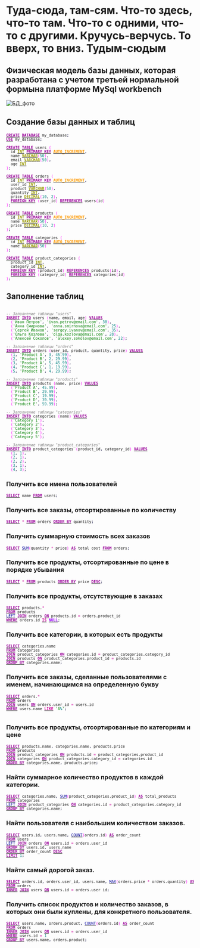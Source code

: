 # Туда-сюда, там-сям. Что-то здесь, что-то там. Что-то с одними, что-то с другими. Кручусь-верчусь. То вверх, то вниз. Тудым-сюдым
## Физическая модель базы данных, которая разработана с учетом третьей нормальной формына платформе MySql workbench
![БД_фото](https://github.com/Starkidze/MySQL_educational_projects/assets/114806514/573c2e59-cb32-433e-8ecb-32fdee4a9d36)

## Создание базы данных и таблиц
<pre class="mysql" style="font-family:monospace;font-size:10px;"><a href="http://search.oracle.com/search/search?group=MySQL&amp;q=CREATE"><span style="color: #990099; font-weight: bold;">CREATE</span></a> <a href="http://search.oracle.com/search/search?group=MySQL&amp;q=DATABASE"><span style="color: #990099; font-weight: bold;">DATABASE</span></a> my_database<span style="color: #000033;">;</span>
<a href="http://search.oracle.com/search/search?group=MySQL&amp;q=USE"><span style="color: #990099; font-weight: bold;">USE</span></a> my_database<span style="color: #000033;">;</span>
&nbsp;
<a href="http://search.oracle.com/search/search?group=MySQL&amp;q=CREATE"><span style="color: #990099; font-weight: bold;">CREATE</span></a> <a href="http://search.oracle.com/search/search?group=MySQL&amp;q=TABLE"><span style="color: #990099; font-weight: bold;">TABLE</span></a> users <span style="color: #FF00FF;">&#40;</span>
  id <a href="http://search.oracle.com/search/search?group=MySQL&amp;q=INT"><span style="color: #999900; font-weight: bold;">INT</span></a> <a href="http://search.oracle.com/search/search?group=MySQL&amp;q=PRIMARY%20KEY"><span style="color: #990099; font-weight: bold;">PRIMARY KEY</span></a> <a href="http://search.oracle.com/search/search?group=MySQL&amp;q=AUTO_INCREMENT"><span style="color: #FF9900; font-weight: bold;">AUTO_INCREMENT</span></a><span style="color: #000033;">,</span>
  name <a href="http://search.oracle.com/search/search?group=MySQL&amp;q=VARCHAR"><span style="color: #999900; font-weight: bold;">VARCHAR</span></a><span style="color: #FF00FF;">&#40;</span><span style="color: #008080;">50</span><span style="color: #FF00FF;">&#41;</span><span style="color: #000033;">,</span>
  email <a href="http://search.oracle.com/search/search?group=MySQL&amp;q=VARCHAR"><span style="color: #999900; font-weight: bold;">VARCHAR</span></a><span style="color: #FF00FF;">&#40;</span><span style="color: #008080;">50</span><span style="color: #FF00FF;">&#41;</span><span style="color: #000033;">,</span>
  age <a href="http://search.oracle.com/search/search?group=MySQL&amp;q=INT"><span style="color: #999900; font-weight: bold;">INT</span></a>
<span style="color: #FF00FF;">&#41;</span><span style="color: #000033;">;</span>
&nbsp;
<a href="http://search.oracle.com/search/search?group=MySQL&amp;q=CREATE"><span style="color: #990099; font-weight: bold;">CREATE</span></a> <a href="http://search.oracle.com/search/search?group=MySQL&amp;q=TABLE"><span style="color: #990099; font-weight: bold;">TABLE</span></a> orders <span style="color: #FF00FF;">&#40;</span>
  id <a href="http://search.oracle.com/search/search?group=MySQL&amp;q=INT"><span style="color: #999900; font-weight: bold;">INT</span></a> <a href="http://search.oracle.com/search/search?group=MySQL&amp;q=PRIMARY%20KEY"><span style="color: #990099; font-weight: bold;">PRIMARY KEY</span></a> <a href="http://search.oracle.com/search/search?group=MySQL&amp;q=AUTO_INCREMENT"><span style="color: #FF9900; font-weight: bold;">AUTO_INCREMENT</span></a><span style="color: #000033;">,</span>
  user_id <a href="http://search.oracle.com/search/search?group=MySQL&amp;q=INT"><span style="color: #999900; font-weight: bold;">INT</span></a><span style="color: #000033;">,</span>
  product <a href="http://search.oracle.com/search/search?group=MySQL&amp;q=VARCHAR"><span style="color: #999900; font-weight: bold;">VARCHAR</span></a><span style="color: #FF00FF;">&#40;</span><span style="color: #008080;">50</span><span style="color: #FF00FF;">&#41;</span><span style="color: #000033;">,</span>
  quantity <a href="http://search.oracle.com/search/search?group=MySQL&amp;q=INT"><span style="color: #999900; font-weight: bold;">INT</span></a><span style="color: #000033;">,</span>
  price <a href="http://search.oracle.com/search/search?group=MySQL&amp;q=DECIMAL"><span style="color: #999900; font-weight: bold;">DECIMAL</span></a><span style="color: #FF00FF;">&#40;</span><span style="color: #008080;">10</span><span style="color: #000033;">,</span> <span style="color: #008080;">2</span><span style="color: #FF00FF;">&#41;</span><span style="color: #000033;">,</span>
  <a href="http://search.oracle.com/search/search?group=MySQL&amp;q=FOREIGN%20KEY"><span style="color: #990099; font-weight: bold;">FOREIGN KEY</span></a> <span style="color: #FF00FF;">&#40;</span>user_id<span style="color: #FF00FF;">&#41;</span> <a href="http://search.oracle.com/search/search?group=MySQL&amp;q=REFERENCES"><span style="color: #990099; font-weight: bold;">REFERENCES</span></a> users<span style="color: #FF00FF;">&#40;</span>id<span style="color: #FF00FF;">&#41;</span>
<span style="color: #FF00FF;">&#41;</span><span style="color: #000033;">;</span>
&nbsp;
<a href="http://search.oracle.com/search/search?group=MySQL&amp;q=CREATE"><span style="color: #990099; font-weight: bold;">CREATE</span></a> <a href="http://search.oracle.com/search/search?group=MySQL&amp;q=TABLE"><span style="color: #990099; font-weight: bold;">TABLE</span></a> products <span style="color: #FF00FF;">&#40;</span>
  id <a href="http://search.oracle.com/search/search?group=MySQL&amp;q=INT"><span style="color: #999900; font-weight: bold;">INT</span></a> <a href="http://search.oracle.com/search/search?group=MySQL&amp;q=PRIMARY%20KEY"><span style="color: #990099; font-weight: bold;">PRIMARY KEY</span></a> <a href="http://search.oracle.com/search/search?group=MySQL&amp;q=AUTO_INCREMENT"><span style="color: #FF9900; font-weight: bold;">AUTO_INCREMENT</span></a><span style="color: #000033;">,</span>
  name <a href="http://search.oracle.com/search/search?group=MySQL&amp;q=VARCHAR"><span style="color: #999900; font-weight: bold;">VARCHAR</span></a><span style="color: #FF00FF;">&#40;</span><span style="color: #008080;">50</span><span style="color: #FF00FF;">&#41;</span><span style="color: #000033;">,</span>
  price <a href="http://search.oracle.com/search/search?group=MySQL&amp;q=DECIMAL"><span style="color: #999900; font-weight: bold;">DECIMAL</span></a><span style="color: #FF00FF;">&#40;</span><span style="color: #008080;">10</span><span style="color: #000033;">,</span> <span style="color: #008080;">2</span><span style="color: #FF00FF;">&#41;</span>
<span style="color: #FF00FF;">&#41;</span><span style="color: #000033;">;</span>
&nbsp;
<a href="http://search.oracle.com/search/search?group=MySQL&amp;q=CREATE"><span style="color: #990099; font-weight: bold;">CREATE</span></a> <a href="http://search.oracle.com/search/search?group=MySQL&amp;q=TABLE"><span style="color: #990099; font-weight: bold;">TABLE</span></a> categories <span style="color: #FF00FF;">&#40;</span>
  id <a href="http://search.oracle.com/search/search?group=MySQL&amp;q=INT"><span style="color: #999900; font-weight: bold;">INT</span></a> <a href="http://search.oracle.com/search/search?group=MySQL&amp;q=PRIMARY%20KEY"><span style="color: #990099; font-weight: bold;">PRIMARY KEY</span></a> <a href="http://search.oracle.com/search/search?group=MySQL&amp;q=AUTO_INCREMENT"><span style="color: #FF9900; font-weight: bold;">AUTO_INCREMENT</span></a><span style="color: #000033;">,</span>
  name <a href="http://search.oracle.com/search/search?group=MySQL&amp;q=VARCHAR"><span style="color: #999900; font-weight: bold;">VARCHAR</span></a><span style="color: #FF00FF;">&#40;</span><span style="color: #008080;">50</span><span style="color: #FF00FF;">&#41;</span>
<span style="color: #FF00FF;">&#41;</span><span style="color: #000033;">;</span>
&nbsp;
<a href="http://search.oracle.com/search/search?group=MySQL&amp;q=CREATE"><span style="color: #990099; font-weight: bold;">CREATE</span></a> <a href="http://search.oracle.com/search/search?group=MySQL&amp;q=TABLE"><span style="color: #990099; font-weight: bold;">TABLE</span></a> product_categories <span style="color: #FF00FF;">&#40;</span>
  product_id <a href="http://search.oracle.com/search/search?group=MySQL&amp;q=INT"><span style="color: #999900; font-weight: bold;">INT</span></a><span style="color: #000033;">,</span>
  category_id <a href="http://search.oracle.com/search/search?group=MySQL&amp;q=INT"><span style="color: #999900; font-weight: bold;">INT</span></a><span style="color: #000033;">,</span>
  <a href="http://search.oracle.com/search/search?group=MySQL&amp;q=FOREIGN%20KEY"><span style="color: #990099; font-weight: bold;">FOREIGN KEY</span></a> <span style="color: #FF00FF;">&#40;</span>product_id<span style="color: #FF00FF;">&#41;</span> <a href="http://search.oracle.com/search/search?group=MySQL&amp;q=REFERENCES"><span style="color: #990099; font-weight: bold;">REFERENCES</span></a> products<span style="color: #FF00FF;">&#40;</span>id<span style="color: #FF00FF;">&#41;</span><span style="color: #000033;">,</span>
  <a href="http://search.oracle.com/search/search?group=MySQL&amp;q=FOREIGN%20KEY"><span style="color: #990099; font-weight: bold;">FOREIGN KEY</span></a> <span style="color: #FF00FF;">&#40;</span>category_id<span style="color: #FF00FF;">&#41;</span> <a href="http://search.oracle.com/search/search?group=MySQL&amp;q=REFERENCES"><span style="color: #990099; font-weight: bold;">REFERENCES</span></a> categories<span style="color: #FF00FF;">&#40;</span>id<span style="color: #FF00FF;">&#41;</span>
<span style="color: #FF00FF;">&#41;</span><span style="color: #000033;">;</span></pre>

## Заполнение таблиц
<pre class="mysql" style="font-family:monospace;font-size:10px;">&nbsp;
<span style="color: #808080; font-style: italic;">-- Заполнение таблицы &quot;users&quot;</span>
<a href="http://search.oracle.com/search/search?group=MySQL&amp;q=INSERT"><span style="color: #990099; font-weight: bold;">INSERT</span></a> <a href="http://search.oracle.com/search/search?group=MySQL&amp;q=INTO"><span style="color: #990099; font-weight: bold;">INTO</span></a> users <span style="color: #FF00FF;">&#40;</span>name<span style="color: #000033;">,</span> email<span style="color: #000033;">,</span> age<span style="color: #FF00FF;">&#41;</span> <a href="http://search.oracle.com/search/search?group=MySQL&amp;q=VALUES"><span style="color: #990099; font-weight: bold;">VALUES</span></a>
  <span style="color: #FF00FF;">&#40;</span><span style="color: #008000;">'Иван Петров'</span><span style="color: #000033;">,</span> <span style="color: #008000;">'ivan.petrov@email.com'</span><span style="color: #000033;">,</span> <span style="color: #008080;">30</span><span style="color: #FF00FF;">&#41;</span><span style="color: #000033;">,</span>
  <span style="color: #FF00FF;">&#40;</span><span style="color: #008000;">'Анна Смирнова'</span><span style="color: #000033;">,</span> <span style="color: #008000;">'anna.smirnova@email.com'</span><span style="color: #000033;">,</span> <span style="color: #008080;">25</span><span style="color: #FF00FF;">&#41;</span><span style="color: #000033;">,</span>
  <span style="color: #FF00FF;">&#40;</span><span style="color: #008000;">'Сергей Иванов'</span><span style="color: #000033;">,</span> <span style="color: #008000;">'sergey.ivanov@email.com'</span><span style="color: #000033;">,</span> <span style="color: #008080;">35</span><span style="color: #FF00FF;">&#41;</span><span style="color: #000033;">,</span>
  <span style="color: #FF00FF;">&#40;</span><span style="color: #008000;">'Ольга Козлова'</span><span style="color: #000033;">,</span> <span style="color: #008000;">'olga.kozlova@email.com'</span><span style="color: #000033;">,</span> <span style="color: #008080;">28</span><span style="color: #FF00FF;">&#41;</span><span style="color: #000033;">,</span>
  <span style="color: #FF00FF;">&#40;</span><span style="color: #008000;">'Алексей Соколов'</span><span style="color: #000033;">,</span> <span style="color: #008000;">'alexey.sokolov@email.com'</span><span style="color: #000033;">,</span> <span style="color: #008080;">22</span><span style="color: #FF00FF;">&#41;</span><span style="color: #000033;">;</span>
&nbsp;
<span style="color: #808080; font-style: italic;">-- Заполнение таблицы &quot;orders&quot;</span>
<a href="http://search.oracle.com/search/search?group=MySQL&amp;q=INSERT"><span style="color: #990099; font-weight: bold;">INSERT</span></a> <a href="http://search.oracle.com/search/search?group=MySQL&amp;q=INTO"><span style="color: #990099; font-weight: bold;">INTO</span></a> orders <span style="color: #FF00FF;">&#40;</span>user_id<span style="color: #000033;">,</span> product<span style="color: #000033;">,</span> quantity<span style="color: #000033;">,</span> price<span style="color: #FF00FF;">&#41;</span> <a href="http://search.oracle.com/search/search?group=MySQL&amp;q=VALUES"><span style="color: #990099; font-weight: bold;">VALUES</span></a>
  <span style="color: #FF00FF;">&#40;</span><span style="color: #008080;">1</span><span style="color: #000033;">,</span> <span style="color: #008000;">'Product A'</span><span style="color: #000033;">,</span> <span style="color: #008080;">3</span><span style="color: #000033;">,</span> <span style="color: #008080;">45.99</span><span style="color: #FF00FF;">&#41;</span><span style="color: #000033;">,</span>
  <span style="color: #FF00FF;">&#40;</span><span style="color: #008080;">2</span><span style="color: #000033;">,</span> <span style="color: #008000;">'Product B'</span><span style="color: #000033;">,</span> <span style="color: #008080;">2</span><span style="color: #000033;">,</span> <span style="color: #008080;">29.99</span><span style="color: #FF00FF;">&#41;</span><span style="color: #000033;">,</span>
  <span style="color: #FF00FF;">&#40;</span><span style="color: #008080;">3</span><span style="color: #000033;">,</span> <span style="color: #008000;">'Product A'</span><span style="color: #000033;">,</span> <span style="color: #008080;">5</span><span style="color: #000033;">,</span> <span style="color: #008080;">45.99</span><span style="color: #FF00FF;">&#41;</span><span style="color: #000033;">,</span>
  <span style="color: #FF00FF;">&#40;</span><span style="color: #008080;">4</span><span style="color: #000033;">,</span> <span style="color: #008000;">'Product C'</span><span style="color: #000033;">,</span> <span style="color: #008080;">1</span><span style="color: #000033;">,</span> <span style="color: #008080;">19.99</span><span style="color: #FF00FF;">&#41;</span><span style="color: #000033;">,</span>
  <span style="color: #FF00FF;">&#40;</span><span style="color: #008080;">5</span><span style="color: #000033;">,</span> <span style="color: #008000;">'Product B'</span><span style="color: #000033;">,</span> <span style="color: #008080;">4</span><span style="color: #000033;">,</span> <span style="color: #008080;">29.99</span><span style="color: #FF00FF;">&#41;</span><span style="color: #000033;">;</span>
&nbsp;
<span style="color: #808080; font-style: italic;">-- Заполнение таблицы &quot;products&quot;</span>
<a href="http://search.oracle.com/search/search?group=MySQL&amp;q=INSERT"><span style="color: #990099; font-weight: bold;">INSERT</span></a> <a href="http://search.oracle.com/search/search?group=MySQL&amp;q=INTO"><span style="color: #990099; font-weight: bold;">INTO</span></a> products <span style="color: #FF00FF;">&#40;</span>name<span style="color: #000033;">,</span> price<span style="color: #FF00FF;">&#41;</span> <a href="http://search.oracle.com/search/search?group=MySQL&amp;q=VALUES"><span style="color: #990099; font-weight: bold;">VALUES</span></a>
  <span style="color: #FF00FF;">&#40;</span><span style="color: #008000;">'Product A'</span><span style="color: #000033;">,</span> <span style="color: #008080;">45.99</span><span style="color: #FF00FF;">&#41;</span><span style="color: #000033;">,</span>
  <span style="color: #FF00FF;">&#40;</span><span style="color: #008000;">'Product B'</span><span style="color: #000033;">,</span> <span style="color: #008080;">29.99</span><span style="color: #FF00FF;">&#41;</span><span style="color: #000033;">,</span>
  <span style="color: #FF00FF;">&#40;</span><span style="color: #008000;">'Product C'</span><span style="color: #000033;">,</span> <span style="color: #008080;">19.99</span><span style="color: #FF00FF;">&#41;</span><span style="color: #000033;">,</span>
  <span style="color: #FF00FF;">&#40;</span><span style="color: #008000;">'Product D'</span><span style="color: #000033;">,</span> <span style="color: #008080;">39.99</span><span style="color: #FF00FF;">&#41;</span><span style="color: #000033;">,</span>
  <span style="color: #FF00FF;">&#40;</span><span style="color: #008000;">'Product E'</span><span style="color: #000033;">,</span> <span style="color: #008080;">59.99</span><span style="color: #FF00FF;">&#41;</span><span style="color: #000033;">;</span>
&nbsp;
<span style="color: #808080; font-style: italic;">-- Заполнение таблицы &quot;categories&quot;</span>
<a href="http://search.oracle.com/search/search?group=MySQL&amp;q=INSERT"><span style="color: #990099; font-weight: bold;">INSERT</span></a> <a href="http://search.oracle.com/search/search?group=MySQL&amp;q=INTO"><span style="color: #990099; font-weight: bold;">INTO</span></a> categories <span style="color: #FF00FF;">&#40;</span>name<span style="color: #FF00FF;">&#41;</span> <a href="http://search.oracle.com/search/search?group=MySQL&amp;q=VALUES"><span style="color: #990099; font-weight: bold;">VALUES</span></a>
  <span style="color: #FF00FF;">&#40;</span><span style="color: #008000;">'Category 1'</span><span style="color: #FF00FF;">&#41;</span><span style="color: #000033;">,</span>
  <span style="color: #FF00FF;">&#40;</span><span style="color: #008000;">'Category 2'</span><span style="color: #FF00FF;">&#41;</span><span style="color: #000033;">,</span>
  <span style="color: #FF00FF;">&#40;</span><span style="color: #008000;">'Category 3'</span><span style="color: #FF00FF;">&#41;</span><span style="color: #000033;">,</span>
  <span style="color: #FF00FF;">&#40;</span><span style="color: #008000;">'Category 4'</span><span style="color: #FF00FF;">&#41;</span><span style="color: #000033;">,</span>
  <span style="color: #FF00FF;">&#40;</span><span style="color: #008000;">'Category 5'</span><span style="color: #FF00FF;">&#41;</span><span style="color: #000033;">;</span>
&nbsp;
<span style="color: #808080; font-style: italic;">-- Заполнение таблицы &quot;product_categories&quot;</span>
<a href="http://search.oracle.com/search/search?group=MySQL&amp;q=INSERT"><span style="color: #990099; font-weight: bold;">INSERT</span></a> <a href="http://search.oracle.com/search/search?group=MySQL&amp;q=INTO"><span style="color: #990099; font-weight: bold;">INTO</span></a> product_categories <span style="color: #FF00FF;">&#40;</span>product_id<span style="color: #000033;">,</span> category_id<span style="color: #FF00FF;">&#41;</span> <a href="http://search.oracle.com/search/search?group=MySQL&amp;q=VALUES"><span style="color: #990099; font-weight: bold;">VALUES</span></a>
  <span style="color: #FF00FF;">&#40;</span><span style="color: #008080;">1</span><span style="color: #000033;">,</span> <span style="color: #008080;">1</span><span style="color: #FF00FF;">&#41;</span><span style="color: #000033;">,</span>
  <span style="color: #FF00FF;">&#40;</span><span style="color: #008080;">2</span><span style="color: #000033;">,</span> <span style="color: #008080;">1</span><span style="color: #FF00FF;">&#41;</span><span style="color: #000033;">,</span>
  <span style="color: #FF00FF;">&#40;</span><span style="color: #008080;">2</span><span style="color: #000033;">,</span> <span style="color: #008080;">2</span><span style="color: #FF00FF;">&#41;</span><span style="color: #000033;">,</span>
  <span style="color: #FF00FF;">&#40;</span><span style="color: #008080;">3</span><span style="color: #000033;">,</span> <span style="color: #008080;">1</span><span style="color: #FF00FF;">&#41;</span><span style="color: #000033;">,</span>
  <span style="color: #FF00FF;">&#40;</span><span style="color: #008080;">4</span><span style="color: #000033;">,</span> <span style="color: #008080;">3</span><span style="color: #FF00FF;">&#41;</span><span style="color: #000033;">;</span></pre>
  ### Получить все имена пользователей
  <pre class="mysql" style="font-family:monospace;font-size:10px;"><a href="http://search.oracle.com/search/search?group=MySQL&amp;q=SELECT"><span style="color: #990099; font-weight: bold;">SELECT</span></a> name <a href="http://search.oracle.com/search/search?group=MySQL&amp;q=FROM"><span style="color: #990099; font-weight: bold;">FROM</span></a> users<span style="color: #000033;">;</span></pre>

  ### Получить все заказы, отсортированные по количеству
  <pre class="mysql" style="font-family:monospace;font-size:10px;"><a href="http://search.oracle.com/search/search?group=MySQL&amp;q=SELECT"><span style="color: #990099; font-weight: bold;">SELECT</span></a> <span style="color: #CC0099;">*</span> <a href="http://search.oracle.com/search/search?group=MySQL&amp;q=FROM"><span style="color: #990099; font-weight: bold;">FROM</span></a> orders <a href="http://search.oracle.com/search/search?group=MySQL&amp;q=ORDER%20BY"><span style="color: #990099; font-weight: bold;">ORDER BY</span></a> quantity<span style="color: #000033;">;</span></pre>

  ### Получить суммарную стоимость всех заказов
<pre class="mysql" style="font-family:monospace;font-size:10px;"><a href="http://search.oracle.com/search/search?group=MySQL&amp;q=SELECT"><span style="color: #990099; font-weight: bold;">SELECT</span></a> <a href="http://dev.mysql.com/doc/refman/%35%2E%31/en/group-by-functions-and-modifiers.html"><span style="color: #000099;">SUM</span></a><span style="color: #FF00FF;">&#40;</span>quantity <span style="color: #CC0099;">*</span> price<span style="color: #FF00FF;">&#41;</span> <a href="http://search.oracle.com/search/search?group=MySQL&amp;q=AS"><span style="color: #990099; font-weight: bold;">AS</span></a> total_cost <a href="http://search.oracle.com/search/search?group=MySQL&amp;q=FROM"><span style="color: #990099; font-weight: bold;">FROM</span></a> orders<span style="color: #000033;">;</span></pre>


  ### Получить все продукты, отсортированные по цене в порядке убывания
  <pre class="mysql" style="font-family:monospace;font-size:10px;"><a href="http://search.oracle.com/search/search?group=MySQL&amp;q=SELECT"><span style="color: #990099; font-weight: bold;">SELECT</span></a> <span style="color: #CC0099;">*</span> <a href="http://search.oracle.com/search/search?group=MySQL&amp;q=FROM"><span style="color: #990099; font-weight: bold;">FROM</span></a> products <a href="http://search.oracle.com/search/search?group=MySQL&amp;q=ORDER%20BY"><span style="color: #990099; font-weight: bold;">ORDER BY</span></a> price <a href="http://search.oracle.com/search/search?group=MySQL&amp;q=DESC"><span style="color: #990099; font-weight: bold;">DESC</span></a><span style="color: #000033;">;</span></pre>

  ### Получить все продукты, отсутствующие в заказах
 <pre class="mysql" style="font-family:monospace;font-size:10px;"><a href="http://search.oracle.com/search/search?group=MySQL&amp;q=SELECT"><span style="color: #990099; font-weight: bold;">SELECT</span></a> products.<span style="color: #CC0099;">*</span>
<a href="http://search.oracle.com/search/search?group=MySQL&amp;q=FROM"><span style="color: #990099; font-weight: bold;">FROM</span></a> products
<a href="http://dev.mysql.com/doc/refman/%35%2E%31/en/string-functions.html"><span style="color: #000099;">LEFT</span></a> <a href="http://search.oracle.com/search/search?group=MySQL&amp;q=JOIN"><span style="color: #990099; font-weight: bold;">JOIN</span></a> orders <a href="http://search.oracle.com/search/search?group=MySQL&amp;q=ON"><span style="color: #990099; font-weight: bold;">ON</span></a> products.id <span style="color: #CC0099;">=</span> orders.product_id
<a href="http://search.oracle.com/search/search?group=MySQL&amp;q=WHERE"><span style="color: #990099; font-weight: bold;">WHERE</span></a> orders.id <a href="http://dev.mysql.com/doc/refman/%35%2E%31/en/non-typed-operators.html"><span style="color: #CC0099; font-weight: bold;">IS</span></a> <a href="http://search.oracle.com/search/search?group=MySQL&amp;q=NULL"><span style="color: #9900FF; font-weight: bold;">NULL</span></a><span style="color: #000033;">;</span></pre>

  ### Получить все категории, в которых есть продукты
<pre class="mysql" style="font-family:monospace;font-size:10px;"><a href="http://search.oracle.com/search/search?group=MySQL&amp;q=SELECT"><span style="color: #990099; font-weight: bold;">SELECT</span></a> categories.name
<a href="http://search.oracle.com/search/search?group=MySQL&amp;q=FROM"><span style="color: #990099; font-weight: bold;">FROM</span></a> categories
<a href="http://search.oracle.com/search/search?group=MySQL&amp;q=JOIN"><span style="color: #990099; font-weight: bold;">JOIN</span></a> product_categories <a href="http://search.oracle.com/search/search?group=MySQL&amp;q=ON"><span style="color: #990099; font-weight: bold;">ON</span></a> categories.id <span style="color: #CC0099;">=</span> product_categories.category_id
<a href="http://search.oracle.com/search/search?group=MySQL&amp;q=JOIN"><span style="color: #990099; font-weight: bold;">JOIN</span></a> products <a href="http://search.oracle.com/search/search?group=MySQL&amp;q=ON"><span style="color: #990099; font-weight: bold;">ON</span></a> product_categories.product_id <span style="color: #CC0099;">=</span> products.id
<a href="http://search.oracle.com/search/search?group=MySQL&amp;q=GROUP%20BY"><span style="color: #990099; font-weight: bold;">GROUP BY</span></a> categories.name<span style="color: #000033;">;</span></pre>

  ### Получить все заказы, сделанные пользователями с именем, начинающимся на определенную букву
<pre class="mysql" style="font-family:monospace;font-size:10px;"><a href="http://search.oracle.com/search/search?group=MySQL&amp;q=SELECT"><span style="color: #990099; font-weight: bold;">SELECT</span></a> orders.<span style="color: #CC0099;">*</span>
<a href="http://search.oracle.com/search/search?group=MySQL&amp;q=FROM"><span style="color: #990099; font-weight: bold;">FROM</span></a> orders
<a href="http://search.oracle.com/search/search?group=MySQL&amp;q=JOIN"><span style="color: #990099; font-weight: bold;">JOIN</span></a> users <a href="http://search.oracle.com/search/search?group=MySQL&amp;q=ON"><span style="color: #990099; font-weight: bold;">ON</span></a> orders.user_id <span style="color: #CC0099;">=</span> users.id
<a href="http://search.oracle.com/search/search?group=MySQL&amp;q=WHERE"><span style="color: #990099; font-weight: bold;">WHERE</span></a> users.name <a href="http://dev.mysql.com/doc/refman/%35%2E%31/en/non-typed-operators.html"><span style="color: #CC0099; font-weight: bold;">LIKE</span></a> <span style="color: #008000;">'А<span style="color: #008080; font-weight: bold;">%</span>'</span><span style="color: #000033;">;</span>
&nbsp;</pre>


  ### Получить все продукты, отсортированные по категориям и цене
<pre class="mysql" style="font-family:monospace;font-size:10px;"><a href="http://search.oracle.com/search/search?group=MySQL&amp;q=SELECT"><span style="color: #990099; font-weight: bold;">SELECT</span></a> products.name<span style="color: #000033;">,</span> categories.name<span style="color: #000033;">,</span> products.price
<a href="http://search.oracle.com/search/search?group=MySQL&amp;q=FROM"><span style="color: #990099; font-weight: bold;">FROM</span></a> products
<a href="http://search.oracle.com/search/search?group=MySQL&amp;q=JOIN"><span style="color: #990099; font-weight: bold;">JOIN</span></a> product_categories <a href="http://search.oracle.com/search/search?group=MySQL&amp;q=ON"><span style="color: #990099; font-weight: bold;">ON</span></a> products.id <span style="color: #CC0099;">=</span> product_categories.product_id
<a href="http://search.oracle.com/search/search?group=MySQL&amp;q=JOIN"><span style="color: #990099; font-weight: bold;">JOIN</span></a> categories <a href="http://search.oracle.com/search/search?group=MySQL&amp;q=ON"><span style="color: #990099; font-weight: bold;">ON</span></a> product_categories.category_id <span style="color: #CC0099;">=</span> categories.id
<a href="http://search.oracle.com/search/search?group=MySQL&amp;q=ORDER%20BY"><span style="color: #990099; font-weight: bold;">ORDER BY</span></a> categories.name<span style="color: #000033;">,</span> products.price<span style="color: #000033;">;</span></pre>

  ### Найти суммарное количество продуктов в каждой категории.
<pre class="mysql" style="font-family:monospace;font-size:10px;"><a href="http://search.oracle.com/search/search?group=MySQL&amp;q=SELECT"><span style="color: #990099; font-weight: bold;">SELECT</span></a> categories.name<span style="color: #000033;">,</span> <a href="http://dev.mysql.com/doc/refman/%35%2E%31/en/group-by-functions-and-modifiers.html"><span style="color: #000099;">SUM</span></a><span style="color: #FF00FF;">&#40;</span>product_categories.product_id<span style="color: #FF00FF;">&#41;</span> <a href="http://search.oracle.com/search/search?group=MySQL&amp;q=AS"><span style="color: #990099; font-weight: bold;">AS</span></a> total_products
<a href="http://search.oracle.com/search/search?group=MySQL&amp;q=FROM"><span style="color: #990099; font-weight: bold;">FROM</span></a> categories
<a href="http://dev.mysql.com/doc/refman/%35%2E%31/en/string-functions.html"><span style="color: #000099;">LEFT</span></a> <a href="http://search.oracle.com/search/search?group=MySQL&amp;q=JOIN"><span style="color: #990099; font-weight: bold;">JOIN</span></a> product_categories <a href="http://search.oracle.com/search/search?group=MySQL&amp;q=ON"><span style="color: #990099; font-weight: bold;">ON</span></a> categories.id <span style="color: #CC0099;">=</span> product_categories.category_id
<a href="http://search.oracle.com/search/search?group=MySQL&amp;q=GROUP%20BY"><span style="color: #990099; font-weight: bold;">GROUP BY</span></a> categories.name<span style="color: #000033;">;</span></pre>


  ### Найти пользователя с наибольшим количеством заказов.
<pre class="mysql" style="font-family:monospace;font-size:10px;"><a href="http://search.oracle.com/search/search?group=MySQL&amp;q=SELECT"><span style="color: #990099; font-weight: bold;">SELECT</span></a> users.id<span style="color: #000033;">,</span> users.name<span style="color: #000033;">,</span> <a href="http://dev.mysql.com/doc/refman/%35%2E%31/en/group-by-functions-and-modifiers.html"><span style="color: #000099;">COUNT</span></a><span style="color: #FF00FF;">&#40;</span>orders.id<span style="color: #FF00FF;">&#41;</span> <a href="http://search.oracle.com/search/search?group=MySQL&amp;q=AS"><span style="color: #990099; font-weight: bold;">AS</span></a> order_count
<a href="http://search.oracle.com/search/search?group=MySQL&amp;q=FROM"><span style="color: #990099; font-weight: bold;">FROM</span></a> users
<a href="http://dev.mysql.com/doc/refman/%35%2E%31/en/string-functions.html"><span style="color: #000099;">LEFT</span></a> <a href="http://search.oracle.com/search/search?group=MySQL&amp;q=JOIN"><span style="color: #990099; font-weight: bold;">JOIN</span></a> orders <a href="http://search.oracle.com/search/search?group=MySQL&amp;q=ON"><span style="color: #990099; font-weight: bold;">ON</span></a> users.id <span style="color: #CC0099;">=</span> orders.user_id
<a href="http://search.oracle.com/search/search?group=MySQL&amp;q=GROUP%20BY"><span style="color: #990099; font-weight: bold;">GROUP BY</span></a> users.id<span style="color: #000033;">,</span> users.name
<a href="http://search.oracle.com/search/search?group=MySQL&amp;q=ORDER%20BY"><span style="color: #990099; font-weight: bold;">ORDER BY</span></a> order_count <a href="http://search.oracle.com/search/search?group=MySQL&amp;q=DESC"><span style="color: #990099; font-weight: bold;">DESC</span></a>
<a href="http://search.oracle.com/search/search?group=MySQL&amp;q=LIMIT"><span style="color: #990099; font-weight: bold;">LIMIT</span></a> <span style="color: #008080;">1</span><span style="color: #000033;">;</span></pre>

  ### Найти самый дорогой заказ.
<pre class="mysql" style="font-family:monospace;font-size:10px;"><a href="http://search.oracle.com/search/search?group=MySQL&amp;q=SELECT"><span style="color: #990099; font-weight: bold;">SELECT</span></a> orders.id<span style="color: #000033;">,</span> orders.user_id<span style="color: #000033;">,</span> users.name<span style="color: #000033;">,</span> <a href="http://dev.mysql.com/doc/refman/%35%2E%31/en/group-by-functions-and-modifiers.html"><span style="color: #000099;">MAX</span></a><span style="color: #FF00FF;">&#40;</span>orders.price <span style="color: #CC0099;">*</span> orders.quantity<span style="color: #FF00FF;">&#41;</span> <a href="http://search.oracle.com/search/search?group=MySQL&amp;q=AS"><span style="color: #990099; font-weight: bold;">AS</span></a> max_order_price
<a href="http://search.oracle.com/search/search?group=MySQL&amp;q=FROM"><span style="color: #990099; font-weight: bold;">FROM</span></a> orders
<a href="http://search.oracle.com/search/search?group=MySQL&amp;q=INNER"><span style="color: #990099; font-weight: bold;">INNER</span></a> <a href="http://search.oracle.com/search/search?group=MySQL&amp;q=JOIN"><span style="color: #990099; font-weight: bold;">JOIN</span></a> users <a href="http://search.oracle.com/search/search?group=MySQL&amp;q=ON"><span style="color: #990099; font-weight: bold;">ON</span></a> users.id <span style="color: #CC0099;">=</span> orders.user_id<span style="color: #000033;">;</span></pre>

  ### Получить список продуктов и количество заказов, в которых они были куплены, для конкретного пользователя.
<pre class="mysql" style="font-family:monospace;font-size:10px;"><a href="http://search.oracle.com/search/search?group=MySQL&amp;q=SELECT"><span style="color: #990099; font-weight: bold;">SELECT</span></a> users.name<span style="color: #000033;">,</span> orders.product<span style="color: #000033;">,</span> <a href="http://dev.mysql.com/doc/refman/%35%2E%31/en/group-by-functions-and-modifiers.html"><span style="color: #000099;">COUNT</span></a><span style="color: #FF00FF;">&#40;</span>orders.id<span style="color: #FF00FF;">&#41;</span> <a href="http://search.oracle.com/search/search?group=MySQL&amp;q=AS"><span style="color: #990099; font-weight: bold;">AS</span></a> order_count
<a href="http://search.oracle.com/search/search?group=MySQL&amp;q=FROM"><span style="color: #990099; font-weight: bold;">FROM</span></a> orders
<a href="http://search.oracle.com/search/search?group=MySQL&amp;q=INNER"><span style="color: #990099; font-weight: bold;">INNER</span></a> <a href="http://search.oracle.com/search/search?group=MySQL&amp;q=JOIN"><span style="color: #990099; font-weight: bold;">JOIN</span></a> users <a href="http://search.oracle.com/search/search?group=MySQL&amp;q=ON"><span style="color: #990099; font-weight: bold;">ON</span></a> users.id <span style="color: #CC0099;">=</span> orders.user_id
<a href="http://search.oracle.com/search/search?group=MySQL&amp;q=WHERE"><span style="color: #990099; font-weight: bold;">WHERE</span></a> users.id <span style="color: #CC0099;">=</span> <span style="color: #008080;">1</span>
<a href="http://search.oracle.com/search/search?group=MySQL&amp;q=GROUP%20BY"><span style="color: #990099; font-weight: bold;">GROUP BY</span></a> users.name<span style="color: #000033;">,</span> orders.product<span style="color: #000033;">;</span></pre>
